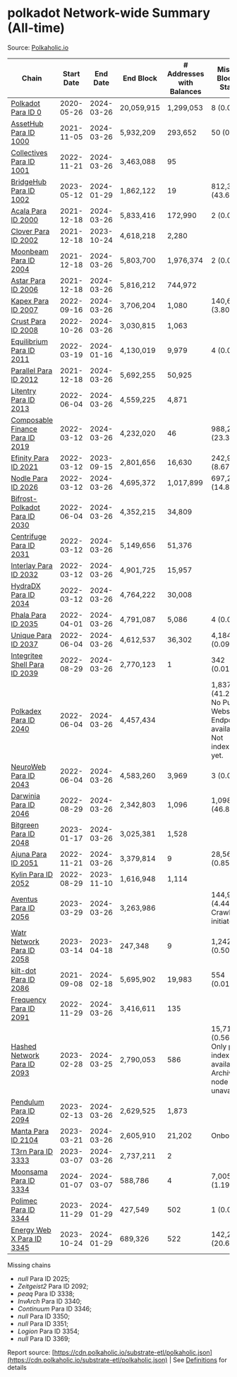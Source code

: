 # polkadot Network-wide Summary (All-time)

Source: [Polkaholic.io](https://polkaholic.io)


| Chain            | Start Date | End Date | End Block | # Addresses with Balances | Missing Blocks / Status |
| ---------------- | ---------- | ---------| --------- | ------------------------- | ----------------------- |
| [Polkadot Para ID 0](/polkadot/0-polkadot) | 2020-05-26 | 2024-03-26 | 20,059,915 |  1,299,053 | 8 (0.00%)  |
| [AssetHub Para ID 1000](/polkadot/1000-assethub) | 2021-11-05 | 2024-03-26 | 5,932,209 |  293,652 | 50 (0.00%)  |
| [Collectives Para ID 1001](/polkadot/1001-collectives) | 2022-11-21 | 2024-03-26 | 3,463,088 |  95 |    |
| [BridgeHub Para ID 1002](/polkadot/1002-bridgehub) | 2023-05-12 | 2024-01-29 | 1,862,122 |  19 | 812,302 (43.62%)  |
| [Acala Para ID 2000](/polkadot/2000-acala) | 2021-12-18 | 2024-03-26 | 5,833,416 |  172,990 | 2 (0.00%)  |
| [Clover Para ID 2002](/polkadot/2002-clover) | 2021-12-18 | 2023-10-24 | 4,618,218 |  2,280 |    |
| [Moonbeam Para ID 2004](/polkadot/2004-moonbeam) | 2021-12-18 | 2024-03-26 | 5,803,700 |  1,976,374 | 2 (0.00%)  |
| [Astar Para ID 2006](/polkadot/2006-astar) | 2021-12-18 | 2024-03-26 | 5,816,212 |  744,972 |    |
| [Kapex Para ID 2007](/polkadot/2007-kapex) | 2022-09-16 | 2024-03-26 | 3,706,204 |  1,080 | 140,668 (3.80%)  |
| [Crust Para ID 2008](/polkadot/2008-crust) | 2022-10-26 | 2024-03-26 | 3,030,815 |  1,063 |    |
| [Equilibrium Para ID 2011](/polkadot/2011-equilibrium) | 2022-03-19 | 2024-01-16 | 4,130,019 |  9,979 | 4 (0.00%)  |
| [Parallel Para ID 2012](/polkadot/2012-parallel) | 2021-12-18 | 2024-03-26 | 5,692,255 |  50,925 |    |
| [Litentry Para ID 2013](/polkadot/2013-litentry) | 2022-06-04 | 2024-03-26 | 4,559,225 |  4,871 |    |
| [Composable Finance Para ID 2019](/polkadot/2019-composable) | 2022-03-12 | 2024-03-26 | 4,232,020 |  46 | 988,228 (23.35%)  |
| [Efinity Para ID 2021](/polkadot/2021-efinity) | 2022-03-12 | 2023-09-15 | 2,801,656 |  16,630 | 242,949 (8.67%)  |
| [Nodle Para ID 2026](/polkadot/2026-nodle) | 2022-03-12 | 2024-03-26 | 4,695,372 |  1,017,899 | 697,251 (14.85%)  |
| [Bifrost-Polkadot Para ID 2030](/polkadot/2030-bifrost) | 2022-06-04 | 2024-03-26 | 4,352,215 |  34,809 |    |
| [Centrifuge Para ID 2031](/polkadot/2031-centrifuge) | 2022-03-12 | 2024-03-26 | 5,149,656 |  51,376 |    |
| [Interlay Para ID 2032](/polkadot/2032-interlay) | 2022-03-12 | 2024-03-26 | 4,901,725 |  15,957 |    |
| [HydraDX Para ID 2034](/polkadot/2034-hydradx) | 2022-03-12 | 2024-03-26 | 4,764,222 |  30,008 |    |
| [Phala Para ID 2035](/polkadot/2035-phala) | 2022-04-01 | 2024-03-26 | 4,791,087 |  5,086 | 4 (0.00%)  |
| [Unique Para ID 2037](/polkadot/2037-unique) | 2022-06-04 | 2024-03-26 | 4,612,537 |  36,302 | 4,184 (0.09%)  |
| [Integritee Shell Para ID 2039](/polkadot/2039-integritee) | 2022-08-29 | 2024-03-26 | 2,770,123 |  1 | 342 (0.01%)  |
| [Polkadex Para ID 2040](/polkadot/2040-polkadex) | 2022-06-04 | 2024-03-26 | 4,457,434 |   | 1,837,152 (41.22%) No Public Websocket Endpoint available: Not indexing yet. |
| [NeuroWeb Para ID 2043](/polkadot/2043-neuroweb) | 2022-06-04 | 2024-03-26 | 4,583,260 |  3,969 | 3 (0.00%)  |
| [Darwinia Para ID 2046](/polkadot/2046-darwinia) | 2022-08-29 | 2024-03-26 | 2,342,803 |  1,096 | 1,098,047 (46.87%)  |
| [Bitgreen Para ID 2048](/polkadot/2048-bitgreen) | 2023-01-17 | 2024-03-26 | 3,025,381 |  1,528 |    |
| [Ajuna Para ID 2051](/polkadot/2051-ajuna) | 2022-11-21 | 2024-03-26 | 3,379,814 |  9 | 28,565 (0.85%)  |
| [Kylin Para ID 2052](/polkadot/2052-kylin) | 2022-08-29 | 2023-11-10 | 1,616,948 |  1,114 |    |
| [Aventus Para ID 2056](/polkadot/2056-aventus) | 2023-03-29 | 2024-03-26 | 3,263,986 |   | 144,921 (4.44%) Crawling initiated |
| [Watr Network Para ID 2058](/polkadot/2058-watr) | 2023-03-14 | 2023-04-18 | 247,348 |  9 | 1,242 (0.50%)  |
| [kilt-dot Para ID 2086](/polkadot/2086-kilt) | 2021-09-08 | 2024-02-18 | 5,695,902 |  19,983 | 554 (0.01%)  |
| [Frequency Para ID 2091](/polkadot/2091-frequency) | 2022-11-29 | 2024-03-26 | 3,416,611 |  135 |    |
| [Hashed Network Para ID 2093](/polkadot/2093-hashed) | 2023-02-28 | 2024-03-25 | 2,790,053 |  586 | 15,715 (0.56%) Only partial index available: Archive node unavailable |
| [Pendulum Para ID 2094](/polkadot/2094-pendulum) | 2023-02-13 | 2024-03-26 | 2,629,525 |  1,873 |    |
| [Manta Para ID 2104](/polkadot/2104-manta) | 2023-03-21 | 2024-03-26 | 2,605,910 |  21,202 |   Onboarding |
| [T3rn Para ID 3333](/polkadot/3333-t3rn) | 2023-03-07 | 2024-03-26 | 2,737,211 |  2 |    |
| [Moonsama Para ID 3334](/polkadot/3334-moonsama) | 2024-01-07 | 2024-03-07 | 588,786 |  4 | 7,005 (1.19%)  |
| [Polimec Para ID 3344](/polkadot/3344-polimec) | 2023-11-29 | 2024-01-29 | 427,549 |  502 | 1 (0.00%)  |
| [Energy Web X Para ID 3345](/polkadot/3345-energywebx) | 2023-10-24 | 2024-01-29 | 689,326 |  522 | 142,272 (20.64%)  |

Missing chains


* *null* Para ID 2025; 
* *Zeitgeist2* Para ID 2092; 
* *peaq* Para ID 3338; 
* *InvArch* Para ID 3340; 
* *Continuum* Para ID 3346; 
* *null* Para ID 3350; 
* *null* Para ID 3351; 
* *Logion* Para ID 3354; 
* *null* Para ID 3369; 

Report source: [https://cdn.polkaholic.io/substrate-etl/polkaholic.json](https://cdn.polkaholic.io/substrate-etl/polkaholic.json) | See [Definitions](/DEFINITIONS.md) for details
